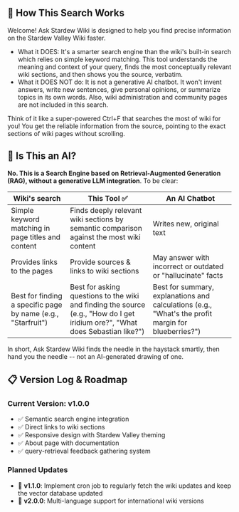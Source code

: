 
## 🚜 How This Search Works

Welcome! Ask Stardew Wiki is designed to help you find precise information on the Stardew Valley Wiki faster.


* What it DOES: It's a smarter search engine than the wiki's built-in search which relies on simple keyword matching. This tool understands the meaning and context of your query, finds the most conceptually relevant wiki sections, and then shows you the source, verbatim.
* What it DOES NOT do: It is not a generative AI chatbot. It won't invent answers, write new sentences, give personal opinions, or summarize topics in its own words. Also, wiki administration and community pages are not included in this search.

Think of it like a super-powered Ctrl+F that searches the most of wiki for you! You get the reliable information from the source, pointing to the exact sections of wiki pages without scrolling.


## 🤔 Is This an AI?

**No. This is a Search Engine based on Retrieval-Augmented Generation (RAG), without a generative LLM integration**. To be clear:

| Wiki's search  | This Tool ✅ | An AI Chatbot |
| -------- | ------- | ------- |
| Simple keyword matching in page titles and content  | Finds deeply relevant wiki sections by semantic comparison against the most wiki content  | Writes new, original text |
| Provides links to the pages | Provide sources & links to wiki sections   | May answer with incorrect or outdated or "hallucinate" facts |
| Best for finding a specific page by name (e.g., "Starfruit")    | Best for asking questions to the wiki and finding the source (e.g., "How do I get iridium ore?", "What does Sebastian like?") | Best for summary, explanations and calculations (e.g., "What's the profit margin for blueberries?") |


In short, Ask Stardew Wiki finds the needle in the haystack smartly, then hand you the needle -- not an AI-generated drawing of one.


## 📋 Version Log & Roadmap

### Current Version: v1.0.0
- ✅ Semantic search engine integration
- ✅ Direct links to wiki sections
- ✅ Responsive design with Stardew Valley theming
- ✅ About page with documentation
- ✅ query-retrieval feedback gathering system


### Planned Updates
- 🔄 **v1.1.0**: Implement cron job to regularly fetch the wiki updates and keep the vector database updated
- 🔄 **v2.0.0**: Multi-language support for international wiki versions
